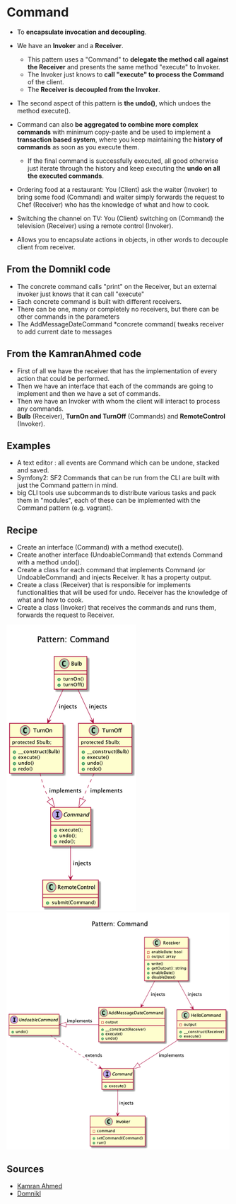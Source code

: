 # Command

+ To **encapsulate invocation and decoupling**.

+ We have an **Invoker** and a **Receiver**. 
    + This pattern uses a "Command" to **delegate the method call against the Receiver** and presents the same method "execute" to Invoker. 
    + The Invoker just knows to **call "execute" to process the Command** of the client. 
    + The **Receiver is decoupled from the Invoker**.
+ The second aspect of this pattern is **the undo()**, which undoes the method execute(). 
+ Command can also **be aggregated to combine more complex commands** with minimum copy-paste and be used to implement a **transaction based system**, where you keep maintaining the **history of commands** as soon as you execute them. 
    + If the final command is successfully executed, all good otherwise just iterate through the history and keep executing the **undo on all the executed commands**.

+ Ordering food at a restaurant: You (Client) ask the waiter (Invoker) to bring some food (Command) and waiter simply forwards the request to Chef (Receiver) who has the knowledge of what and how to cook. 
+ Switching the channel on TV: You (Client) switching on (Command) the television (Receiver) using a remote control (Invoker).

+ Allows you to encapsulate actions in objects, in other words to decouple client from receiver.


## From the Domnikl code
+ The concrete command calls "print" on the Receiver, but an external invoker just knows that it can call "execute"
+ Each concrete command is built with different receivers.
+ There can be one, many or completely no receivers, but there can be other commands in the parameters
+ The AddMessageDateCommand *concrete command( tweaks receiver to add current date to messages

## From the KamranAhmed code
+ First of all we have the receiver that has the implementation of every action that could be performed.
+ Then we have an interface that each of the commands are going to implement and then we have a set of commands.
+ Then we have an Invoker with whom the client will interact to process any commands.
+ **Bulb** (Receiver), **TurnOn and TurnOff** (Commands) and **RemoteControl** (Invoker).

## Examples
+ A text editor : all events are Command which can be undone, stacked and saved.
+ Symfony2: SF2 Commands that can be run from the CLI are built with just the Command pattern in mind.
+ big CLI tools use subcommands to distribute various tasks and pack them in "modules", each of these can be implemented with the Command pattern (e.g. vagrant).

## Recipe
+ Create an interface (Command) with a method execute().
+ Create another interface (UndoableCommand) that extends Command with a method undo().
+ Create a class for each command that implements Command (or UndoableCommand) and injects Receiver. It has a property output.
+ Create a class (Receiver) that is responsible for implements functionalities that will be used for undo. Receiver has the knowledge of what and how to cook. 
+ Create a class (Invoker) that receives the commands and runs them, forwards the request to Receiver.



![](kamran-ahmed/diagram.png)
![](domnikl/diagram.png)

## Sources
+ [Kamran Ahmed](https://github.com/kamranahmedse/design-patterns-for-humans#-command)
+ [Domnikl](https://github.com/domnikl/DesignPatternsPHP/tree/master/Behavioral/Command)
